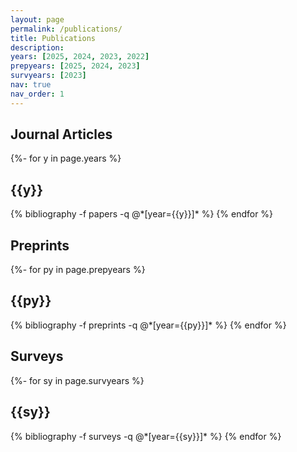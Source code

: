 ```yaml
---
layout: page
permalink: /publications/
title: Publications
description: 
years: [2025, 2024, 2023, 2022]
prepyears: [2025, 2024, 2023]
survyears: [2023]
nav: true
nav_order: 1
---
```

<!-- _pages/publications.md -->
<div class="publications">
  
<h2>Journal Articles</h2>
{%- for y in page.years %}
  <h2 class="year">{{y}}</h2>
  {% bibliography -f papers -q @*[year={{y}}]* %}
{% endfor %}



<h2>Preprints</h2>
{%- for py in page.prepyears %}
  <h2 class="year">{{py}}</h2>
  {% bibliography -f preprints -q @*[year={{py}}]* %}
{% endfor %}



<h2>Surveys</h2>
{%- for sy in page.survyears %}
  <h2 class="year">{{sy}}</h2>
  {% bibliography -f surveys -q @*[year={{sy}}]* %}
{% endfor %}

</div>

